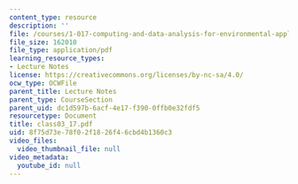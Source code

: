 ```yaml
---
content_type: resource
description: ''
file: /courses/1-017-computing-and-data-analysis-for-environmental-applications-fall-2003/8f75d73e78f02f1826f46cbd4b1360c3_class03_17.pdf
file_size: 162010
file_type: application/pdf
learning_resource_types:
- Lecture Notes
license: https://creativecommons.org/licenses/by-nc-sa/4.0/
ocw_type: OCWFile
parent_title: Lecture Notes
parent_type: CourseSection
parent_uid: dc1d597b-6acf-4e17-f390-0ffb0e32fdf5
resourcetype: Document
title: class03_17.pdf
uid: 8f75d73e-78f0-2f18-26f4-6cbd4b1360c3
video_files:
  video_thumbnail_file: null
video_metadata:
  youtube_id: null
---
```

